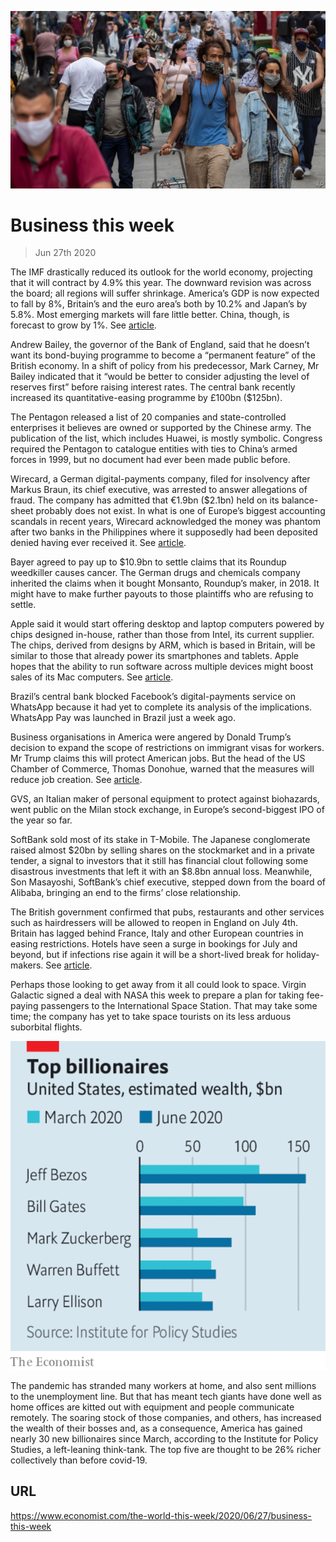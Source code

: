 ![](./images/20200627_WWP501.jpg)

# Business this week

> Jun 27th 2020

The IMF drastically reduced its outlook for the world economy, projecting that it will contract by 4.9% this year. The downward revision was across the board; all regions will suffer shrinkage. America’s GDP is now expected to fall by 8%, Britain’s and the euro area’s both by 10.2% and Japan’s by 5.8%. Most emerging markets will fare little better. China, though, is forecast to grow by 1%. See [article](https://www.economist.com//node/21788601).

Andrew Bailey, the governor of the Bank of England, said that he doesn’t want its bond-buying programme to become a “permanent feature” of the British economy. In a shift of policy from his predecessor, Mark Carney, Mr Bailey indicated that it “would be better to consider adjusting the level of reserves first” before raising interest rates. The central bank recently increased its quantitative-easing programme by £100bn ($125bn).

The Pentagon released a list of 20 companies and state-controlled enterprises it believes are owned or supported by the Chinese army. The publication of the list, which includes Huawei, is mostly symbolic. Congress required the Pentagon to catalogue entities with ties to China’s armed forces in 1999, but no document had ever been made public before.

Wirecard, a German digital-payments company, filed for insolvency after Markus Braun, its chief executive, was arrested to answer allegations of fraud. The company has admitted that €1.9bn ($2.1bn) held on its balance-sheet probably does not exist. In what is one of Europe’s biggest accounting scandals in recent years, Wirecard acknowledged the money was phantom after two banks in the Philippines where it supposedly had been deposited denied having ever received it. See [article](https://www.economist.com//leaders/2020/06/24/wirecards-scandal-shows-the-benefits-of-short-sellers).

Bayer agreed to pay up to $10.9bn to settle claims that its Roundup weedkiller causes cancer. The German drugs and chemicals company inherited the claims when it bought Monsanto, Roundup’s maker, in 2018. It might have to make further payouts to those plaintiffs who are refusing to settle.

Apple said it would start offering desktop and laptop computers powered by chips designed in-house, rather than those from Intel, its current supplier. The chips, derived from designs by ARM, which is based in Britain, will be similar to those that already power its smartphones and tablets. Apple hopes that the ability to run software across multiple devices might boost sales of its Mac computers. See [article](https://www.economist.com//business/2020/06/27/why-apples-developers-are-cross).

Brazil’s central bank blocked Facebook’s digital-payments service on WhatsApp because it had yet to complete its analysis of the implications. WhatsApp Pay was launched in Brazil just a week ago.

Business organisations in America were angered by Donald Trump’s decision to expand the scope of restrictions on immigrant visas for workers. Mr Trump claims this will protect American jobs. But the head of the US Chamber of Commerce, Thomas Donohue, warned that the measures will reduce job creation. See [article](https://www.economist.com//node/21788547).

GVS, an Italian maker of personal equipment to protect against biohazards, went public on the Milan stock exchange, in Europe’s second-biggest IPO of the year so far.

SoftBank sold most of its stake in T-Mobile. The Japanese conglomerate raised almost $20bn by selling shares on the stockmarket and in a private tender, a signal to investors that it still has financial clout following some disastrous investments that left it with an $8.8bn annual loss. Meanwhile, Son Masayoshi, SoftBank’s chief executive, stepped down from the board of Alibaba, bringing an end to the firms’ close relationship.

The British government confirmed that pubs, restaurants and other services such as hairdressers will be allowed to reopen in England on July 4th. Britain has lagged behind France, Italy and other European countries in easing restrictions. Hotels have seen a surge in bookings for July and beyond, but if infections rise again it will be a short-lived break for holiday-makers. See [article](https://www.economist.com//britain/2020/06/27/england-leaves-lockdown).

Perhaps those looking to get away from it all could look to space. Virgin Galactic signed a deal with NASA this week to prepare a plan for taking fee-paying passengers to the International Space Station. That may take some time; the company has yet to take space tourists on its less arduous suborbital flights.

![](./images/20200627_WWC216.png)

The pandemic has stranded many workers at home, and also sent millions to the unemployment line. But that has meant tech giants have done well as home offices are kitted out with equipment and people communicate remotely. The soaring stock of those companies, and others, has increased the wealth of their bosses and, as a consequence, America has gained nearly 30 new billionaires since March, according to the Institute for Policy Studies, a left-leaning think-tank. The top five are thought to be 26% richer collectively than before covid-19.

## URL

https://www.economist.com/the-world-this-week/2020/06/27/business-this-week
